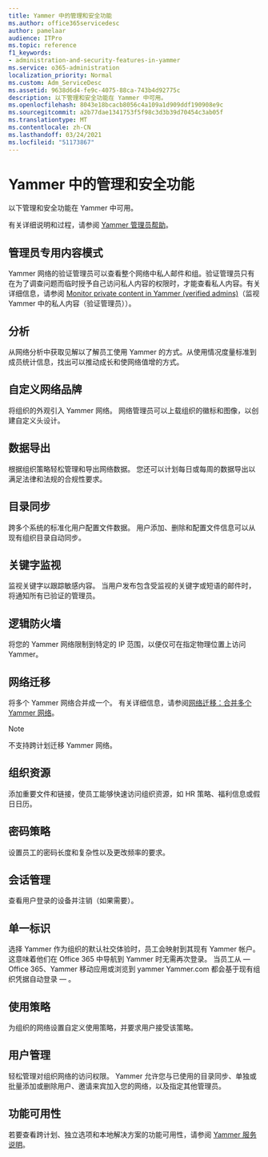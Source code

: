 ```yaml
---
title: Yammer 中的管理和安全功能
ms.author: office365servicedesc
author: pamelaar
audience: ITPro
ms.topic: reference
f1_keywords:
- administration-and-security-features-in-yammer
ms.service: o365-administration
localization_priority: Normal
ms.custom: Adm_ServiceDesc
ms.assetid: 9638d6d4-fe9c-4075-88ca-743b4d92775c
description: 以下管理和安全功能在 Yammer 中可用。
ms.openlocfilehash: 8043e18bcacb8056c4a109a1d909ddf190908e9c
ms.sourcegitcommit: a2b77dae1341753f5f98c3d3b39d70454c3ab05f
ms.translationtype: MT
ms.contentlocale: zh-CN
ms.lasthandoff: 03/24/2021
ms.locfileid: "51173867"
---
```

# <a name="administration-and-security-features-in-yammer"></a>Yammer 中的管理和安全功能

以下管理和安全功能在 Yammer 中可用。
  
有关详细说明和过程，请参阅 [Yammer 管理员帮助](/yammer/)。

## <a name="admin-private-content-mode"></a>管理员专用内容模式

Yammer 网络的验证管理员可以查看整个网络中私人邮件和组。验证管理员只有在为了调查问题而临时授予自己访问私人内容的权限时，才能查看私人内容。有关详细信息，请参阅 [Monitor private content in Yammer (verified admins)](/yammer/manage-security-and-compliance/monitor-private-content)（监视 Yammer 中的私人内容（验证管理员））。

## <a name="analytics"></a>分析

从网络分析中获取见解以了解员工使用 Yammer 的方式。从使用情况度量标准到成员统计信息，找出可以推动成长和使网络值增的方式。

## <a name="custom-network-branding"></a>自定义网络品牌

将组织的外观引入 Yammer 网络。 网络管理员可以上载组织的徽标和图像，以创建自定义头设计。

## <a name="data-export"></a>数据导出

根据组织策略轻松管理和导出网络数据。 您还可以计划每日或每周的数据导出以满足法律和法规的合规性要求。
  
## <a name="directory-synchronization"></a>目录同步

跨多个系统的标准化用户配置文件数据。 用户添加、删除和配置文件信息可以从现有组织目录自动同步。

## <a name="keyword-monitoring"></a>关键字监视

监视关键字以跟踪敏感内容。 当用户发布包含受监视的关键字或短语的邮件时，将通知所有已验证的管理员。

## <a name="logical-firewall"></a>逻辑防火墙

将您的 Yammer 网络限制到特定的 IP 范围，以便仅可在指定物理位置上访问 Yammer。

## <a name="network-migration"></a>网络迁移

将多个 Yammer 网络合并成一个。 有关详细信息，请参阅[网络迁移：合并多个 Yammer 网络](/yammer/configure-your-yammer-network/consolidate-multiple-yammer-networks)。
  
> [!NOTE]
> 不支持跨计划迁移 Yammer 网络。 

## <a name="organization-resources"></a>组织资源

添加重要文件和链接，使员工能够快速访问组织资源，如 HR 策略、福利信息或假日日历。
  
## <a name="password-policies"></a>密码策略

设置员工的密码长度和复杂性以及更改频率的要求。
  
## <a name="session-management"></a>会话管理

查看用户登录的设备并注销（如果需要）。

## <a name="single-identity"></a>单一标识

选择 Yammer 作为组织的默认社交体验时，员工会映射到其现有 Yammer 帐户。 这意味着他们在 Office 365 中导航到 Yammer 时无需再次登录。 当员工从 &mdash; Office 365、Yammer 移动应用或浏览到 yammer Yammer.com 都会基于现有组织凭据自动登录 &mdash; 。

## <a name="usage-policy"></a>使用策略

为组织的网络设置自定义使用策略，并要求用户接受该策略。

## <a name="user-management"></a>用户管理

轻松管理对组织网络的访问权限。 Yammer 允许您与已使用的目录同步、单独或批量添加或删除用户、邀请来宾加入您的网络，以及指定其他管理员。

## <a name="feature-availability"></a>功能可用性

若要查看跨计划、独立选项和本地解决方案的功能可用性，请参阅 [Yammer 服务说明](yammer-service-description.md)。
